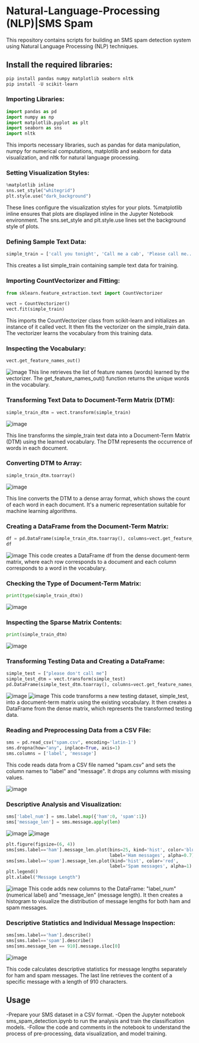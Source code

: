 # Natural-Language-Processing (NLP)|SMS Spam

This repository contains scripts for building an SMS spam detection system using Natural Language Processing (NLP) techniques.

## Install the required libraries:
```Python
pip install pandas numpy matplotlib seaborn nltk 
pip install -U scikit-learn
```
### Importing Libraries:
```Python
import pandas as pd
import numpy as np
import matplotlib.pyplot as plt
import seaborn as sns
import nltk
```
This imports necessary libraries, such as pandas for data manipulation, numpy for numerical computations, matplotlib and seaborn for data visualization, and nltk for natural language processing.
### Setting Visualization Styles:
```Python
%matplotlib inline
sns.set_style("whitegrid")
plt.style.use("dark_background")
```
These lines configure the visualization styles for your plots. %matplotlib inline ensures that plots are displayed inline in the Jupyter Notebook environment. The sns.set_style and plt.style.use lines set the background style of plots.
### Defining Sample Text Data:
```Python
simple_train = ['call you tonight', 'Call me a cab', 'Please call me... PLEASE!']
```
This creates a list simple_train containing sample text data for training.

### Importing CountVectorizer and Fitting:
```Python
from sklearn.feature_extraction.text import CountVectorizer

vect = CountVectorizer()
vect.fit(simple_train)
```
This imports the CountVectorizer class from scikit-learn and initializes an instance of it called vect. It then fits the vectorizer on the simple_train data. The vectorizer learns the vocabulary from this training data.
### Inspecting the Vocabulary:
```Python
vect.get_feature_names_out()
```
![image](https://github.com/HaColab2k/NLP_SMS_Spam/assets/127838132/f49df1f9-6133-408c-ac46-3302d2916fef)
This line retrieves the list of feature names (words) learned by the vectorizer. The get_feature_names_out() function returns the unique words in the vocabulary.
### Transforming Text Data to Document-Term Matrix (DTM):
```Python
simple_train_dtm = vect.transform(simple_train)
```
![image](https://github.com/HaColab2k/NLP_SMS_Spam/assets/127838132/3558991b-a363-439d-9606-2db9549b14da)

This line transforms the simple_train text data into a Document-Term Matrix (DTM) using the learned vocabulary. The DTM represents the occurrence of words in each document.

### Converting DTM to Array:
```Python
simple_train_dtm.toarray()
```
![image](https://github.com/HaColab2k/NLP_SMS_Spam/assets/127838132/69119bff-a585-42aa-9b3b-b50f03c973e7)

This line converts the DTM to a dense array format, which shows the count of each word in each document. It's a numeric representation suitable for machine learning algorithms.
### Creating a DataFrame from the Document-Term Matrix:
```Python
df = pd.DataFrame(simple_train_dtm.toarray(), columns=vect.get_feature_names_out())
df
```
![image](https://github.com/HaColab2k/NLP_SMS_Spam/assets/127838132/a113225d-5f00-46d0-9925-8470caa29592)
This code creates a DataFrame df from the dense document-term matrix, where each row corresponds to a document and each column corresponds to a word in the vocabulary.
### Checking the Type of Document-Term Matrix:
```Python
print(type(simple_train_dtm))
```
![image](https://github.com/HaColab2k/NLP_SMS_Spam/assets/127838132/393b0b5a-5675-4b60-bf30-a8e25f4534b3)
### Inspecting the Sparse Matrix Contents:
```Python
print(simple_train_dtm)
```
![image](https://github.com/HaColab2k/NLP_SMS_Spam/assets/127838132/f783d6b8-9aaf-4e7b-9dd3-d9dabc21958e)
### Transforming Testing Data and Creating a DataFrame:
```Python
simple_test = ["please don't call me"]
simple_test_dtm = vect.transform(simple_test)
pd.DataFrame(simple_test_dtm.toarray(), columns=vect.get_feature_names_out())
```
![image](https://github.com/HaColab2k/NLP_SMS_Spam/assets/127838132/9ab02628-2f4a-4eac-9a75-cd3d88bdaf74)
![image](https://github.com/HaColab2k/NLP_SMS_Spam/assets/127838132/eb86b731-0b08-43b4-a3c7-35fb7c6d8eca)
This code transforms a new testing dataset, simple_test, into a document-term matrix using the existing vocabulary. It then creates a DataFrame from the dense matrix, which represents the transformed testing data.
### Reading and Preprocessing Data from a CSV File:
```Python
sms = pd.read_csv("spam.csv", encoding='latin-1')
sms.dropna(how="any", inplace=True, axis=1)
sms.columns = ['label', 'message']
```
This code reads data from a CSV file named "spam.csv" and sets the column names to "label" and "message". It drops any columns with missing values.

![image](https://github.com/HaColab2k/NLP_SMS_Spam/assets/127838132/8eb210be-887f-4a22-beeb-ff43d6c0a274)

### Descriptive Analysis and Visualization:
```Python
sms['label_num'] = sms.label.map({'ham':0, 'spam':1})
sms['message_len'] = sms.message.apply(len)
```
![image](https://github.com/HaColab2k/NLP_SMS_Spam/assets/127838132/ccd0c658-ba9d-42e7-b172-f21a3aa9c66f)
![image](https://github.com/HaColab2k/NLP_SMS_Spam/assets/127838132/44f94817-06bf-4a7a-beeb-bdb2020e5f0d)
```Python
plt.figure(figsize=(6, 4))
sms[sms.label=='ham'].message_len.plot(bins=25, kind='hist', color='blue', 
                                       label='Ham messages', alpha=0.7)
sms[sms.label=='spam'].message_len.plot(kind='hist', color='red', 
                                       label='Spam messages', alpha=1)
plt.legend()
plt.xlabel("Message Length")
```
![image](https://github.com/HaColab2k/NLP_SMS_Spam/assets/127838132/58d745bd-8473-4b2b-b63c-73a968e5042b)
This code adds new columns to the DataFrame: "label_num" (numerical label) and "message_len" (message length). It then creates a histogram to visualize the distribution of message lengths for both ham and spam messages.

### Descriptive Statistics and Individual Message Inspection:
```Python
sms[sms.label=='ham'].describe()
sms[sms.label=='spam'].describe()
sms[sms.message_len == 910].message.iloc[0]
```
![image](https://github.com/HaColab2k/NLP_SMS_Spam/assets/127838132/3de188e3-ff75-44fa-b3ca-53ac98bad0c4)

This code calculates descriptive statistics for message lengths separately for ham and spam messages. The last line retrieves the content of a specific message with a length of 910 characters.
## Usage
-Prepare your SMS dataset in a CSV format.
-Open the Jupyter notebook sms_spam_detection.ipynb to run the analysis and train the classification models.
-Follow the code and comments in the notebook to understand the process of pre-processing, data visualization, and model training.
